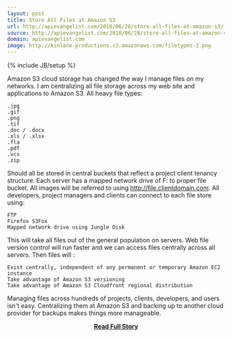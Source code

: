 ```yaml
---
layout: post
title: Store All Files at Amazon S3
url: http://apievangelist.com/2010/06/28/store-all-files-at-amazon-s3/
source: http://apievangelist.com/2010/06/28/store-all-files-at-amazon-s3/
domain: apievangelist.com
image: http://kinlane-productions.s3.amazonaws.com/filetypes-2.png
---
```

{% include JB/setup %}<p>Amazon S3 cloud storage has changed the way I manage files on my networks. I am centralizing all file storage across my web site and applications to Amazon S3. All heavy file types:


	.jpg
	.gif
	.png
	.tif
	.doc / .docx
	.xls / .xlsx
	.fla
	.pdf
	.vcs
	.zip

Should all be stored in central buckets that reflect a project client tenancy structure. Each server has a mapped network drive of F: to proper file bucket.
All images will be referred to using http://file.clientdomain.com.
All developers, project managers and clients can connect to each file store using:

	FTP
	Firefox S3Fox
	Mapped network drive using Jungle Disk

This will take all files out of the general population on servers. Web file version control will run faster and we can access files centrally across all servers. Then files will :

	Exist centrally, independent of any permanent or temporary Amazon EC2 instance
	Take advantage of Amazon S3 versioning
	Take advantage of Amazon S3 Cloudfront regional distribution

Managing files across hundreds of projects, clients, developers, and users isn't easy. Centralizing them at Amazon S3 and backing up to another cloud provider for backups makes things more manageable.</p>
<center><p><a href="http://apievangelist.com/2010/06/28/store-all-files-at-amazon-s3/" style='padding:25px; font-sze:18px; font-weight: bold;'>Read Full Story</a></p></center>
